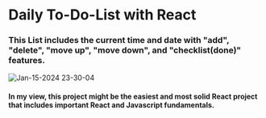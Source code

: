 # Daily To-Do-List with React

### This List includes the current time and date with "add", "delete", "move up", "move down", and "checklist(done)" features.

![Jan-15-2024 23-30-04](https://github.com/kOOnzTe/to-do-list/assets/53222156/75b1e7b0-d457-4b3f-8a38-63e7e73c884e)

#### In my view, this project might be the easiest and most solid React project that includes important React and Javascript fundamentals. 

